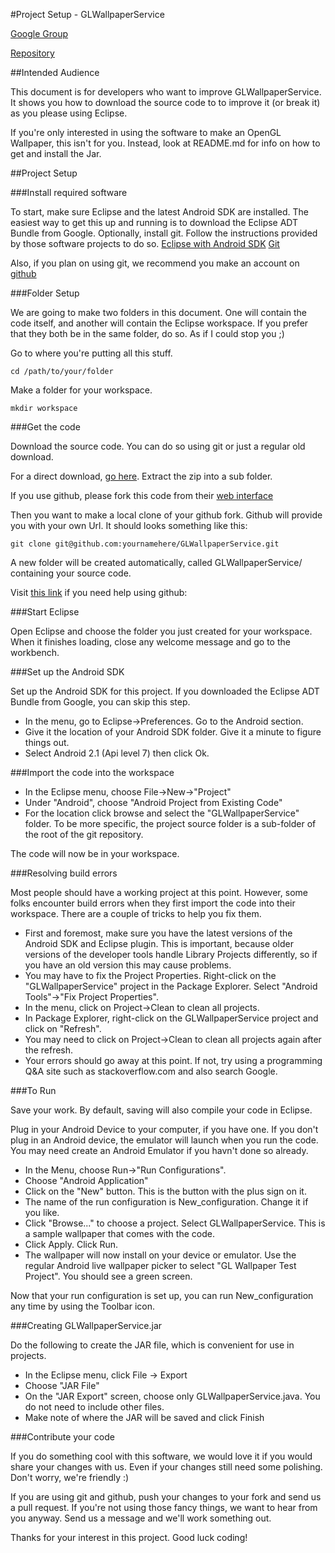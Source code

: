 #Project Setup - GLWallpaperService

[Google Group](http://groups.google.com/group/glwallpaperservice)

[Repository](https://github.com/GLWallpaperService/GLWallpaperService)

##Intended Audience

This document is for developers who want to improve GLWallpaperService. It shows you how to download the source code to to improve it (or break it) as you please using Eclipse.

If you're only interested in using the software to make an OpenGL Wallpaper, this isn't for you. Instead, look at README.md for info on how to get and install the Jar.


##Project Setup


###Install required software

To start, make sure Eclipse and the latest Android SDK are installed. The easiest way to get this up and running is to download the Eclipse ADT Bundle from Google. Optionally, install git. Follow the instructions provided by those software projects to do so.
    [Eclipse with Android SDK](http://developer.android.com/sdk/)
    [Git](http://git-scm.com/)

Also, if you plan on using git, we recommend you make an account on [github](http://github.com/)


###Folder Setup

We are going to make two folders in this document. One will contain the code itself, and another will contain the Eclipse workspace. If you prefer that they both be in the same folder, do so. As if I could stop you ;)

Go to where you're putting all this stuff.

    cd /path/to/your/folder


Make a folder for your workspace.

    mkdir workspace


###Get the code

Download the source code. You can do so using git or just a regular old download.

For a direct download, [go here](http://glwallpaperservice.com/downloads/releases/current/). Extract the zip into a sub folder.

If you use github, please fork this code from their [web interface](https://github.com/GLWallpaperService/GLWallpaperService)


Then you want to make a local clone of your github fork. Github will provide you with your own Url. It should looks something like this:

    git clone git@github.com:yournamehere/GLWallpaperService.git

A new folder will be created automatically, called GLWallpaperService/ containing your source code.

Visit [this link](http://help.github.com/) if you need help using github:


###Start Eclipse

Open Eclipse and choose the folder you just created for your workspace. When it finishes loading, close any welcome message and go to the workbench.


###Set up the Android SDK

Set up the Android SDK for this project. If you downloaded the Eclipse ADT Bundle from Google, you can skip this step.

* In the menu, go to Eclipse->Preferences. Go to the Android section.
* Give it the location of your Android SDK folder. Give it a minute to figure things out.
* Select Android 2.1 (Api level 7) then click Ok.


###Import the code into the workspace

* In the Eclipse menu, choose File->New->"Project"
* Under "Android", choose "Android Project from Existing Code"
* For the location click browse and select the "GLWallpaperService" folder. To be more specific, the project source folder is a sub-folder of the root of the git repository.

The code will now be in your workspace.


###Resolving build errors

Most people should have a working project at this point. However, some folks encounter build errors when they first import the code into their workspace. There are a couple of tricks to help you fix them.

* First and foremost, make sure you have the latest versions of the Android SDK and Eclipse plugin. This is important, because older versions of the developer tools handle Library Projects differently, so if you have an old version this may cause problems.
* You may have to fix the Project Properties. Right-click on the "GLWallpaperService" project in the Package Explorer. Select "Android Tools"->"Fix Project Properties".
* In the menu, click on Project->Clean to clean all projects.
* In Package Explorer, right-click on the GLWallpaperService project and click on "Refresh".
* You may need to click on Project->Clean to clean all projects again after the refresh.
* Your errors should go away at this point. If not, try using a programming Q&A site such as stackoverflow.com and also search Google.


###To Run

Save your work. By default, saving will also compile your code in Eclipse.

Plug in your Android Device to your computer, if you have one. If you don't plug in an Android device, the emulator will launch when you run the code. You may need create an Android Emulator if you havn't done so already.

* In the Menu, choose Run->"Run Configurations".
* Choose "Android Application"
* Click on the "New" button. This is the button with the plus sign on it.
* The name of the run configuration is New_configuration. Change it if you like.
* Click "Browse..." to choose a project. Select GLWallpaperService. This is a sample wallpaper that comes with the code.
* Click Apply. Click Run.
* The wallpaper will now install on your device or emulator. Use the regular Android live wallpaper picker to select "GL Wallpaper Test Project". You should see a green screen.

Now that your run configuration is set up, you can run New_configuration any time by using the Toolbar icon.


###Creating GLWallpaperService.jar

Do the following to create the JAR file, which is convenient for use in projects.

* In the Eclipse menu, click File -> Export
* Choose "JAR File"
* On the "JAR Export" screen, choose only GLWallpaperService.java. You do not need to include other files.
* Make note of where the JAR will be saved and click Finish


###Contribute your code

If you do something cool with this software, we would love it if you would share your changes with us. Even if your changes still need some polishing. Don't worry, we're friendly :)

If you are using git and github, push your changes to your fork and send us a pull request. If you're not using those fancy things, we want to hear from you anyway. Send us a message and we'll work something out.

Thanks for your interest in this project. Good luck coding!

